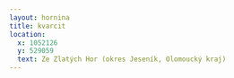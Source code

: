 ```yaml
---
layout: hornina
title: kvarcit
location:
  x: 1052126
  y: 529059
  text: Ze Zlatých Hor (okres Jeseník, Olomoucký kraj)
---
```


